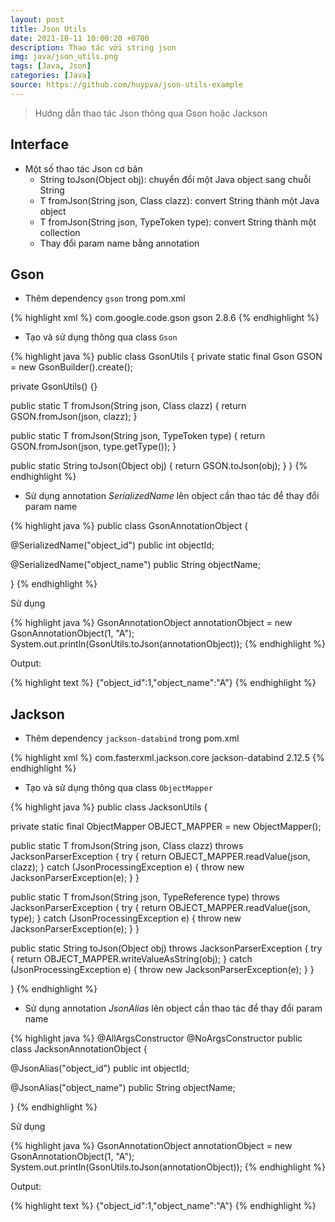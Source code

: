 ```yaml
---
layout: post
title: Json Utils
date: 2021-10-11 10:00:20 +0700
description: Thao tác với string json
img: java/json_utils.png
tags: [Java, Json]
categories: [Java]
source: https://github.com/huypva/json-utils-example
---
```


> Hướng dẫn thao tác Json thông qua Gson hoặc Jackson 

## Interface

- Một số thao tác Json cơ bản
    - String toJson(Object obj): chuyển đổi một Java object sang chuỗi String
    - T fromJson(String json, Class<T> clazz): convert String thành một Java object
    - T fromJson(String json, TypeToken<T> type): convert String thành một collection
    - Thay đổi param name bằng annotation
    
## Gson

- Thêm dependency `gson` trong pom.xml

{% highlight xml %}
    <dependency>
        <groupId>com.google.code.gson</groupId>
        <artifactId>gson</artifactId>
        <version>2.8.6</version>
    </dependency>
{% endhighlight %}

- Tạo và sử dụng thông qua class `Gson`

{% highlight java %}
public class GsonUtils {
  private static final Gson GSON = new GsonBuilder().create();

  private GsonUtils() {}

  public static <T> T fromJson(String json, Class<T> clazz) {
    return GSON.fromJson(json, clazz);
  }

  public static <T> T fromJson(String json, TypeToken<T> type) {
    return GSON.fromJson(json, type.getType());
  }

  public static String toJson(Object obj) {
    return GSON.toJson(obj);
  }
}
{% endhighlight %}

- Sử dụng annotation *SerializedName* lên object cần thao tác để thay đổi param name

{% highlight java %}
public class GsonAnnotationObject {

  @SerializedName("object_id")
  public int objectId;

  @SerializedName("object_name")
  public String objectName;

}
{% endhighlight %}

Sử dụng 

{% highlight java %}
GsonAnnotationObject annotationObject = new GsonAnnotationObject(1, "A");
System.out.println(GsonUtils.toJson(annotationObject));
{% endhighlight %}

Output:

{% highlight text %}
{"object_id":1,"object_name":"A"}
{% endhighlight %}

## Jackson

- Thêm dependency `jackson-databind` trong pom.xml

{% highlight xml %}
<dependencies>
    <dependency>
        <groupId>com.fasterxml.jackson.core</groupId>
        <artifactId>jackson-databind</artifactId>
        <version>2.12.5</version>
    </dependency>
</dependencies>
{% endhighlight %}

- Tạo và sử dụng thông qua class `ObjectMapper`

{% highlight java %}
public class JacksonUtils {

  private static final ObjectMapper OBJECT_MAPPER = new ObjectMapper();

  public static <T> T fromJson(String json, Class<T> clazz) throws JacksonParserException {
    try {
      return OBJECT_MAPPER.readValue(json, clazz);
    } catch (JsonProcessingException e) {
      throw new JacksonParserException(e);
    }
  }

  public static <T> T fromJson(String json, TypeReference<T> type) throws JacksonParserException {
    try {
      return OBJECT_MAPPER.readValue(json, type);
    } catch (JsonProcessingException e) {
      throw new JacksonParserException(e);
    }
  }

  public static String toJson(Object obj) throws JacksonParserException {
    try {
      return OBJECT_MAPPER.writeValueAsString(obj);
    } catch (JsonProcessingException e) {
      throw new JacksonParserException(e);
    }
  }

}
{% endhighlight %}

- Sử dụng annotation *JsonAlias* lên object cần thao tác để thay đổi param name

{% highlight java %}
@AllArgsConstructor
@NoArgsConstructor
public class JacksonAnnotationObject {

  @JsonAlias("object_id")
  public int objectId;

  @JsonAlias("object_name")
  public String objectName;

}
{% endhighlight %}

Sử dụng 

{% highlight java %}
GsonAnnotationObject annotationObject = new GsonAnnotationObject(1, "A");
System.out.println(GsonUtils.toJson(annotationObject));
{% endhighlight %}

Output:

{% highlight text %}
{"object_id":1,"object_name":"A"}
{% endhighlight %}
